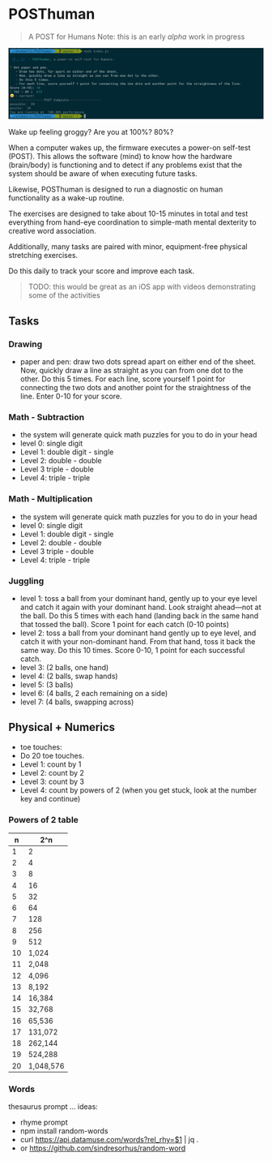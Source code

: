 # POSThuman
> A POST for Humans
> Note: this is an early *alpha* work in progress

![](docs/init.png)

Wake up feeling groggy? Are you at 100%? 80%?

When a computer wakes up, the firmware executes a power-on self-test (POST). This allows the software (mind) to know how the hardware (brain/body) is functioning and to detect if any problems exist that the system should be aware of when executing future tasks.

Likewise, POSThuman is designed to run a diagnostic on human functionality as a wake-up routine.

The exercises are designed to take about 10-15 minutes in total and test everything from hand-eye coordination to simple-math mental dexterity to creative word association.

Additionally, many tasks are paired with minor, equipment-free physical stretching exercises.

Do this daily to track your score and improve each task.

> TODO: this would be great as an iOS app with videos demonstrating some of the activities

## Tasks

### Drawing
- paper and pen: draw two dots spread apart on either end of the sheet. Now, quickly draw a line as straight as you can from one dot to the other. Do this 5 times. For each line, score yourself 1 point for connecting the two dots and another point for the straightness of the line. Enter 0-10 for your score.

### Math - Subtraction
- the system will generate quick math puzzles for you to do in your head
- level 0: single digit
- Level 1: double digit - single
- Level 2: double - double
- Level 3 triple - double
- Level 4:  triple - triple

### Math - Multiplication
- the system will generate quick math puzzles for you to do in your head
- level 0: single digit
- Level 1: double digit - single
- Level 2: double - double
- Level 3 triple - double
- Level 4:  triple - triple

### Juggling
- level 1: toss a ball from your dominant hand, gently up to your eye level and catch it again with your dominant hand. Look straight ahead—not at the ball. Do this 5 times with each hand (landing back in the same hand that tossed the ball). Score 1 point for each catch (0-10 points)
- level 2: toss a ball from your dominant hand gently up to eye level, and catch it with your non-dominant hand. From that hand, toss it back the same way. Do this 10 times. Score 0-10, 1 point for each successful catch.
- level 3: (2 balls, one hand)
- level 4: (2 balls, swap hands)
- level 5: (3 balls)
- level 6: (4 balls, 2 each remaining on a side)
- level 7: (4 balls, swapping across)

## Physical + Numerics
- toe touches:
- Do 20 toe touches.
- Level 1: count by 1
- Level 2: count by 2
- Level 3: count by 3
- Level 4: count by powers of 2 (when you get stuck, look at the number key and continue)

### Powers of 2 table
| n  | 2^n       |
|----|-----------|
| 1  | 2         |
| 2  | 4         |
| 3  | 8         |
| 4  | 16        |
| 5  | 32        |
| 6  | 64        |
| 7  | 128       |
| 8  | 256       |
| 9  | 512       |
| 10 | 1,024     |
| 11 | 2,048     |
| 12 | 4,096     |
| 13 | 8,192     |
| 14 | 16,384    |
| 15 | 32,768    |
| 16 | 65,536    |
| 17 | 131,072   |
| 18 | 262,144   |
| 19 | 524,288   |
| 20 | 1,048,576 |

### Words
thesaurus prompt
... ideas:
- rhyme prompt
- npm install random-words
- curl https://api.datamuse.com/words?rel_rhy=$1 | jq .
- or https://github.com/sindresorhus/random-word